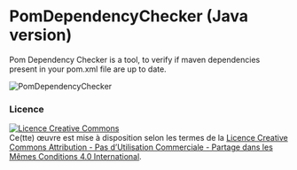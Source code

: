 PomDependencyChecker (Java version)
====================

Pom Dependency Checker is a tool, to verify if maven dependencies present in your pom.xml file are up to date.

![PomDependencyChecker](https://img4.hostingpics.net/pics/939274Capturedecran20170817a215222.png)

### Licence ######

<a rel="license" href="http://creativecommons.org/licenses/by-nc-sa/4.0/"><img alt="Licence Creative Commons" style="border-width:0" src="https://i.creativecommons.org/l/by-nc-sa/4.0/88x31.png" /></a><br />Ce(tte) œuvre est mise à disposition selon les termes de la <a rel="license" href="http://creativecommons.org/licenses/by-nc-sa/4.0/">Licence Creative Commons Attribution - Pas d’Utilisation Commerciale - Partage dans les Mêmes Conditions 4.0 International</a>.
